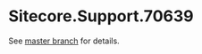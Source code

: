 # Sitecore.Support.70639

See [master branch](https://github.com/sitecoresupport/Sitecore.Support.70639) for details.